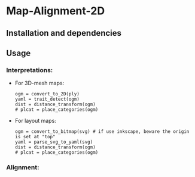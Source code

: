 # Map-Alignment-2D


## Installation and dependencies



## Usage


### Interpretations:

* For 3D-mesh maps:
  ```
  ogm = convert_to_2D(ply)
  yaml = trait_detect(ogm)
  dist = distance_transform(ogm)
  # plcat = place_categories(ogm)
  ```

* For layout maps:
  ```
  ogm = convert_to_bitmap(svg) # if use inkscape, beware the origin is set at "top"
  yaml = parse_svg_to_yaml(svg)
  dist = distance_transform(ogm)
  # plcat = place_categories(ogm)
  ```

### Alignment:


